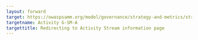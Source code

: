 ```yaml
---
layout: forward
target: https://owaspsamm.org/model/governance/strategy-and-metrics/stream-a/
targetname: Activity G-SM-A
targettitle: Redirecting to Activity Stream information page
---
```

